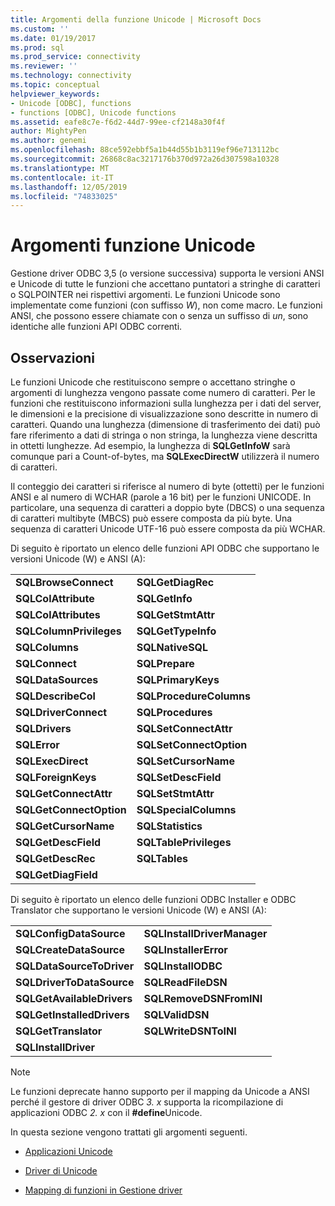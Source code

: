 ```yaml
---
title: Argomenti della funzione Unicode | Microsoft Docs
ms.custom: ''
ms.date: 01/19/2017
ms.prod: sql
ms.prod_service: connectivity
ms.reviewer: ''
ms.technology: connectivity
ms.topic: conceptual
helpviewer_keywords:
- Unicode [ODBC], functions
- functions [ODBC], Unicode functions
ms.assetid: eafe8c7e-f6d2-44d7-99ee-cf2148a30f4f
author: MightyPen
ms.author: genemi
ms.openlocfilehash: 88ce592ebbf5a1b44d55b1b3119ef96e713112bc
ms.sourcegitcommit: 26868c8ac3217176b370d972a26d307598a10328
ms.translationtype: MT
ms.contentlocale: it-IT
ms.lasthandoff: 12/05/2019
ms.locfileid: "74833025"
---
```

# <a name="unicode-function-arguments"></a>Argomenti funzione Unicode
Gestione driver ODBC 3,5 (o versione successiva) supporta le versioni ANSI e Unicode di tutte le funzioni che accettano puntatori a stringhe di caratteri o SQLPOINTER nei rispettivi argomenti. Le funzioni Unicode sono implementate come funzioni (con suffisso *W*), non come macro. Le funzioni ANSI, che possono essere chiamate con o senza un suffisso di *un*, sono identiche alle funzioni API ODBC correnti.  
  
## <a name="remarks"></a>Osservazioni  
 Le funzioni Unicode che restituiscono sempre o accettano stringhe o argomenti di lunghezza vengono passate come numero di caratteri. Per le funzioni che restituiscono informazioni sulla lunghezza per i dati del server, le dimensioni e la precisione di visualizzazione sono descritte in numero di caratteri. Quando una lunghezza (dimensione di trasferimento dei dati) può fare riferimento a dati di stringa o non stringa, la lunghezza viene descritta in ottetti lunghezze. Ad esempio, la lunghezza di **SQLGetInfoW** sarà comunque pari a Count-of-bytes, ma **SQLExecDirectW** utilizzerà il numero di caratteri.  
  
 Il conteggio dei caratteri si riferisce al numero di byte (ottetti) per le funzioni ANSI e al numero di WCHAR (parole a 16 bit) per le funzioni UNICODE. In particolare, una sequenza di caratteri a doppio byte (DBCS) o una sequenza di caratteri multibyte (MBCS) può essere composta da più byte. Una sequenza di caratteri Unicode UTF-16 può essere composta da più WCHAR.  
  
 Di seguito è riportato un elenco delle funzioni API ODBC che supportano le versioni Unicode (W) e ANSI (A):  
  
|||  
|-|-|  
|**SQLBrowseConnect**|**SQLGetDiagRec**|  
|**SQLColAttribute**|**SQLGetInfo**|  
|**SQLColAttributes**|**SQLGetStmtAttr**|  
|**SQLColumnPrivileges**|**SQLGetTypeInfo**|  
|**SQLColumns**|**SQLNativeSQL**|  
|**SQLConnect**|**SQLPrepare**|  
|**SQLDataSources**|**SQLPrimaryKeys**|  
|**SQLDescribeCol**|**SQLProcedureColumns**|  
|**SQLDriverConnect**|**SQLProcedures**|  
|**SQLDrivers**|**SQLSetConnectAttr**|  
|**SQLError**|**SQLSetConnectOption**|  
|**SQLExecDirect**|**SQLSetCursorName**|  
|**SQLForeignKeys**|**SQLSetDescField**|  
|**SQLGetConnectAttr**|**SQLSetStmtAttr**|  
|**SQLGetConnectOption**|**SQLSpecialColumns**|  
|**SQLGetCursorName**|**SQLStatistics**|  
|**SQLGetDescField**|**SQLTablePrivileges**|  
|**SQLGetDescRec**|**SQLTables**|  
|**SQLGetDiagField**||  
  
 Di seguito è riportato un elenco delle funzioni ODBC Installer e ODBC Translator che supportano le versioni Unicode (W) e ANSI (A):  
  
|||  
|-|-|  
|**SQLConfigDataSource**|**SQLInstallDriverManager**|  
|**SQLCreateDataSource**|**SQLInstallerError**|  
|**SQLDataSourceToDriver**|**SQLInstallODBC**|  
|**SQLDriverToDataSource**|**SQLReadFileDSN**|  
|**SQLGetAvailableDrivers**|**SQLRemoveDSNFromINI**|  
|**SQLGetInstalledDrivers**|**SQLValidDSN**|  
|**SQLGetTranslator**|**SQLWriteDSNToINI**|  
|**SQLInstallDriver**||  
  
> [!NOTE]
>  Le funzioni deprecate hanno supporto per il mapping da Unicode a ANSI perché il gestore di driver ODBC *3. x* supporta la ricompilazione di applicazioni ODBC *2. x* con il **#define**Unicode.  
  
 In questa sezione vengono trattati gli argomenti seguenti.  
  
-   [Applicazioni Unicode](../../../odbc/reference/develop-app/unicode-applications.md)  
  
-   [Driver di Unicode](../../../odbc/reference/develop-app/unicode-drivers.md)  
  
-   [Mapping di funzioni in Gestione driver](../../../odbc/reference/develop-app/function-mapping-in-the-driver-manager.md)
